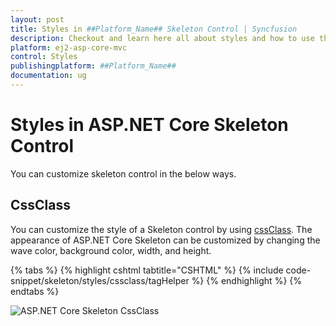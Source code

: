 ```yaml
---
layout: post
title: Styles in ##Platform_Name## Skeleton Control | Syncfusion
description: Checkout and learn here all about styles and how to use them in ##Platform_Name## Skeleton control of Syncfusion Essential JS 2 and more details.
platform: ej2-asp-core-mvc
control: Styles
publishingplatform: ##Platform_Name##
documentation: ug
---
```


# Styles in ASP.NET Core Skeleton Control

You can customize skeleton control in the below ways.

## CssClass

You can customize the style of a Skeleton control by using [cssClass](https://help.syncfusion.com/cr/aspnetcore-js2/Syncfusion.EJ2.Notifications.Skeleton.html#Syncfusion_EJ2_Notifications_Skeleton_CssClass). The appearance of ASP.NET Core Skeleton can be customized by changing the wave color, background color, width, and height.

{% tabs %}
{% highlight cshtml tabtitle="CSHTML" %}
{% include code-snippet/skeleton/styles/cssclass/tagHelper %}
{% endhighlight %}
{% endtabs %}

![ASP.NET Core Skeleton CssClass](images/skeleton-css-customize.png)
